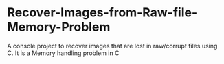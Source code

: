 # Recover-Images-from-Raw-file-Memory-Problem
A console project to recover images that are lost in raw/corrupt files using C. It is a Memory handling problem in C
